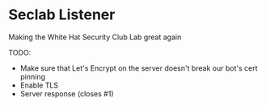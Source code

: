 Seclab Listener
===============

Making the White Hat Security Club Lab great again

TODO:
* Make sure that Let's Encrypt on the server doesn't break our bot's cert pinning
* Enable TLS
* Server response (closes #1)
